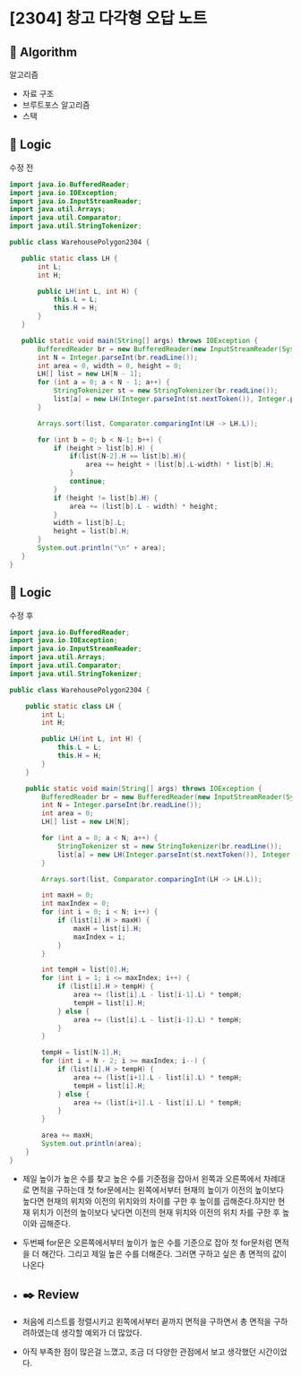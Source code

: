 # [2304] 창고 다각형 오답 노트

## :pushpin: **Algorithm**

알고리즘
- 자료 구조
- 브루트포스 알고리즘
- 스택
## :round_pushpin: **Logic**
수정 전 
 ```java
import java.io.BufferedReader;
import java.io.IOException;
import java.io.InputStreamReader;
import java.util.Arrays;
import java.util.Comparator;
import java.util.StringTokenizer;

public class WarehousePolygon2304 {

    public static class LH {
        int L;
        int H;

        public LH(int L, int H) {
            this.L = L;
            this.H = H;
        }
    }

    public static void main(String[] args) throws IOException {
        BufferedReader br = new BufferedReader(new InputStreamReader(System.in));
        int N = Integer.parseInt(br.readLine());
        int area = 0, width = 0, height = 0;
        LH[] list = new LH[N - 1];
        for (int a = 0; a < N - 1; a++) {
            StringTokenizer st = new StringTokenizer(br.readLine());
            list[a] = new LH(Integer.parseInt(st.nextToken()), Integer.parseInt(st.nextToken()));
        }

        Arrays.sort(list, Comparator.comparingInt(LH -> LH.L));

        for (int b = 0; b < N-1; b++) {
            if (height > list[b].H) {
                if(list[N-2].H == list[b].H){
                    area += height + (list[b].L-width) * list[b].H;
                }
                continue;
            }
            if (height != list[b].H) {
                area += (list[b].L - width) * height;
            }
            width = list[b].L;
            height = list[b].H;
        }
        System.out.println("\n" + area);
    }
}
 ```
## :round_pushpin: **Logic**
수정 후
```java
import java.io.BufferedReader;
import java.io.IOException;
import java.io.InputStreamReader;
import java.util.Arrays;
import java.util.Comparator;
import java.util.StringTokenizer;

public class WarehousePolygon2304 {

    public static class LH {
        int L;
        int H;

        public LH(int L, int H) {
            this.L = L;
            this.H = H;
        }
    }

    public static void main(String[] args) throws IOException {
        BufferedReader br = new BufferedReader(new InputStreamReader(System.in));
        int N = Integer.parseInt(br.readLine());
        int area = 0;
        LH[] list = new LH[N];

        for (int a = 0; a < N; a++) {
            StringTokenizer st = new StringTokenizer(br.readLine());
            list[a] = new LH(Integer.parseInt(st.nextToken()), Integer.parseInt(st.nextToken()));
        }

        Arrays.sort(list, Comparator.comparingInt(LH -> LH.L));

        int maxH = 0;
        int maxIndex = 0;
        for (int i = 0; i < N; i++) {
            if (list[i].H > maxH) {
                maxH = list[i].H;
                maxIndex = i;
            }
        }

        int tempH = list[0].H;
        for (int i = 1; i <= maxIndex; i++) {
            if (list[i].H > tempH) {
                area += (list[i].L - list[i-1].L) * tempH;
                tempH = list[i].H;
            } else {
                area += (list[i].L - list[i-1].L) * tempH;
            }
        }

        tempH = list[N-1].H;
        for (int i = N - 2; i >= maxIndex; i--) {
            if (list[i].H > tempH) {
                area += (list[i+1].L - list[i].L) * tempH;
                tempH = list[i].H;
            } else {
                area += (list[i+1].L - list[i].L) * tempH;
            }
        }

        area += maxH;
        System.out.println(area);
    }
}

 ```
- 제일 높이가 높은 수를 찾고 높은 수를 기준점을 잡아서 왼쪽과 오른쪽에서 차례대로 면적을 구하는데 첫 for문에서는 왼쪽에서부터 현재의 높이가 이전의 높이보다 높다면 현재의 위치와 이전의 위치와의 차이를 구한 후 높이를 곱해준다.하지만 현재 위치가 이전의 높이보다 낮다면 이전의 현재 위치와 이전의 위치 차를 구한 후 높이와 곱해준다.
- 두번째 for문은 오른쪽에서부터 높이가 높은 수를 기준으로 잡아 첫 for문처럼 면적을 더 해간다. 그리고 제일 높은 수를 더해준다. 그러면 구하고 싶은 총 면적의 값이 나온다
- ## :black_nib: **Review**

- 처음에 리스트를 정렬시키고 왼쪽에서부터 끝까지 면적을 구하면서 총 면적을 구하려하였는데 생각할 예외가 더 많았다.
- 아직 부족한 점이 많은걸 느꼈고, 조금 더 다양한 관점에서 보고 생각했던 시간이었다.